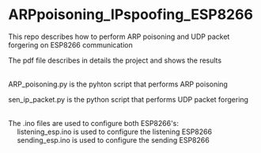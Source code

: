 # ARPpoisoning_IPspoofing_ESP8266
This repo describes how to perform ARP poisoning and UDP packet forgering on ESP8266 communication

The pdf file describes in details the project and shows the results <br /> <br />


ARP_poisoning.py is the pyhton script that performs ARP poisoning

sen_ip_packet.py is the python script that performs UDP packet forgering <br /> <br />


The .ino files are used to configure both ESP8266's: <br />
&emsp; listening_esp.ino is used to configure the listening ESP8266 <br />
&emsp; sending_esp.ino is used to configure the sending ESP8266 <br />
